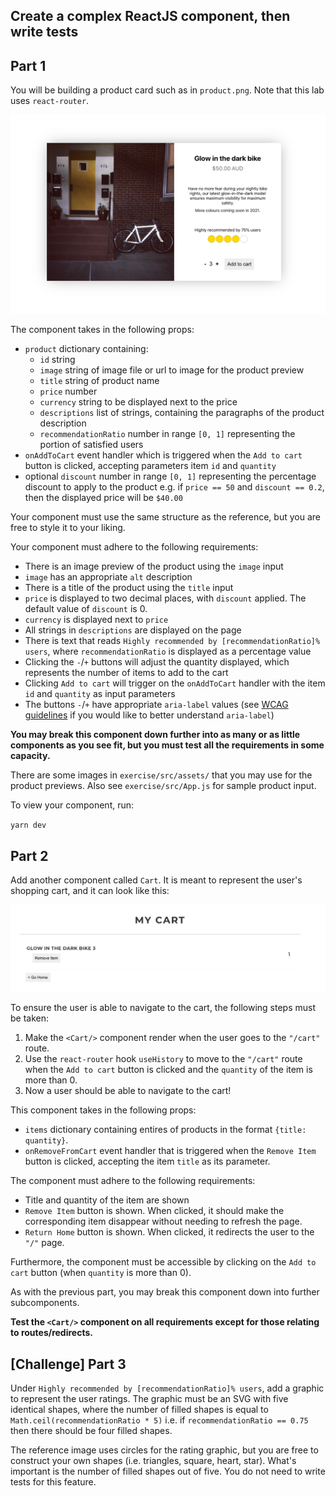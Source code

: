 ## Create a complex ReactJS component, then write tests

## Part 1

You will be building a product card such as in `product.png`.
Note that this lab uses `react-router`.

![image](./product.png)

The component takes in the following props:

- `product` dictionary containing:
  - `id` string
  - `image` string of image file or url to image for the product preview
  - `title` string of product name
  - `price` number
  - `currency` string to be displayed next to the price
  - `descriptions` list of strings, containing the paragraphs of the product description
  - `recommendationRatio` number in range `[0, 1]` representing the portion of satisfied users
- `onAddToCart` event handler which is triggered when the `Add to cart` button is clicked, accepting parameters item `id` and `quantity`
- optional `discount` number in range `[0, 1]` representing the percentage discount to apply to the product e.g. if `price == 50` and `discount == 0.2`, then the displayed price will be `$40.00`

Your component must use the same structure as the reference, but you are free to style it to your liking.

Your component must adhere to the following requirements:

- There is an image preview of the product using the `image` input
- `image` has an appropriate `alt` description
- There is a title of the product using the `title` input
- `price` is displayed to two decimal places, with `discount` applied. The default value of `discount` is 0.
- `currency` is displayed next to `price`
- All strings in `descriptions` are displayed on the page
- There is text that reads `Highly recommended by [recommendationRatio]% users`, where `recommendationRatio` is displayed as a percentage value
- Clicking the `-`/`+` buttons will adjust the quantity displayed, which represents the number of items to add to the cart
- Clicking `Add to cart` will trigger on the `onAddToCart` handler with the item `id` and `quantity` as input parameters
- The buttons `-`/`+` have appropriate `aria-label` values (see [WCAG guidelines](https://www.w3.org/TR/WCAG20-TECHS/ARIA14.html) if you would like to better understand `aria-label`)

**You may break this component down further into as many or as little components as you see fit, but you must test all the requirements in some capacity.**

There are some images in `exercise/src/assets/` that you may use for the product previews. Also see `exercise/src/App.js` for sample product input.

To view your component, run:

`yarn dev`

## Part 2

Add another component called `Cart`.
It is meant to represent the user's shopping cart, and it can look like this:

![cart](./cart.png)

To ensure the user is able to navigate to the cart, the following steps must be taken:

1. Make the `<Cart/>` component render when the user goes to the `"/cart"` route.
2. Use the `react-router` hook `useHistory` to move to the `"/cart"` route when the `Add to cart` button is clicked and the `quantity` of the item is more than 0.
3. Now a user should be able to navigate to the cart!

This component takes in the following props:

- `items` dictionary containing entires of products in the format `{title: quantity}`.
- `onRemoveFromCart` event handler that is triggered when the `Remove Item` button is clicked, accepting the item `title` as its parameter.

The component must adhere to the following requirements:

- Title and quantity of the item are shown
- `Remove Item` button is shown. When clicked, it should make the corresponding item disappear without needing to refresh the page.
- `Return Home` button is shown. When clicked, it redirects the user to the `"/"` page.

Furthermore, the component must be accessible by clicking on the `Add to cart` button (when `quantity` is more than 0).

As with the previous part, you may break this component down into further subcomponents.

**Test the `<Cart/>` component on all requirements except for those relating to routes/redirects.**

## [Challenge] Part 3

Under `Highly recommended by [recommendationRatio]% users`, add a graphic to represent the user ratings. The graphic must be an SVG with five identical shapes, where the number of filled shapes is equal to `Math.ceil(recommendationRatio * 5)` i.e. if `recommendationRatio == 0.75` then there should be four filled shapes.

The reference image uses circles for the rating graphic, but you are free to construct your own shapes (i.e. triangles, square, heart, star). What's important is the number of filled shapes out of five. You do not need to write tests for this feature.
